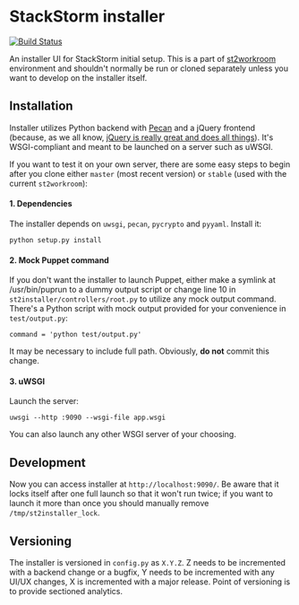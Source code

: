 # StackStorm installer

[![Build Status](https://api.travis-ci.org/StackStorm/st2installer.svg?branch=master)](https://travis-ci.org/StackStorm/st2installer)

An installer UI for StackStorm initial setup. This is a part of [st2workroom](https://github.com/StackStorm/st2workroom) environment and shouldn't normally be run or cloned separately unless you want to develop on the installer itself.

## Installation

Installer utilizes Python backend with [Pecan](http://pecanpy.org) and a jQuery frontend (because, as we all know, [jQuery is really great and does all things](http://i.imgur.com/ifO2JrX.gif)). It's WSGI-compliant and meant to be launched on a server such as uWSGI.

If you want to test it on your own server, there are some easy steps to begin after you clone either `master` (most recent version) or `stable` (used with the current `st2workroom`):

#### 1. Dependencies
The installer depends on `uwsgi`, `pecan`, `pycrypto` and `pyyaml`. Install it:
```
python setup.py install
```

#### 2. Mock Puppet command
If you don't want the installer to launch Puppet, either make a symlink at /usr/bin/puprun to a dummy output script or change line 10 in `st2installer/controllers/root.py` to utilize any mock output command. There's a Python script with mock output provided for your convenience in `test/output.py`:
```
command = 'python test/output.py'
```
It may be necessary to include full path. Obviously, **do not** commit this change.


#### 3. uWSGI
Launch the server:
```
uwsgi --http :9090 --wsgi-file app.wsgi
```
You can also launch any other WSGI server of your choosing.

## Development

Now you can access installer at `http://localhost:9090/`. Be aware that it locks itself after one full launch so that it won't run twice; if you want to launch it more than once you should manually remove `/tmp/st2installer_lock`.

## Versioning

The installer is versioned in `config.py` as `X.Y.Z`. Z needs to be incremented with a backend change or a bugfix, Y needs to be incremented with any UI/UX changes, X is incremented with a major release. Point of versioning is to provide sectioned analytics.

